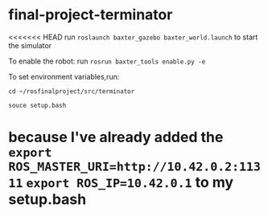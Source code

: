 # final-project-terminator

<<<<<<< HEAD
run `roslaunch baxter_gazebo baxter_world.launch` to start the simulator

To enable the robot: run `rosrun baxter_tools enable.py -e`

To set environment variables,run:

`cd ~/rosfinalproject/src/terminator`

`souce setup.bash `

because I've already added the
`export ROS_MASTER_URI=http://10.42.0.2:11311`
`export ROS_IP=10.42.0.1` to my setup.bash
=======

